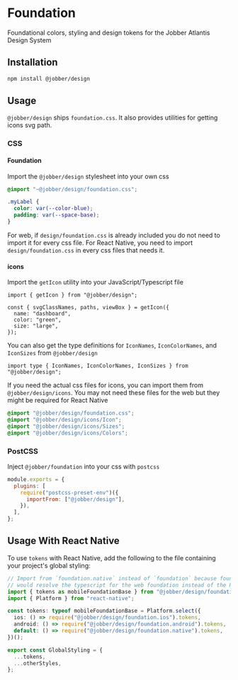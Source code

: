 # Foundation

Foundational colors, styling and design tokens for the Jobber Atlantis Design
System

## Installation

```sh
npm install @jobber/design
```

## Usage

`@jobber/design` ships `foundation.css`. It also provides utilities for getting
icons svg path.

### CSS

#### Foundation

Import the `@jobber/design` stylesheet into your own css

```css
@import "~@jobber/design/foundation.css";

.myLabel {
  color: var(--color-blue);
  padding: var(--space-base);
}
```

For web, if `design/foundation.css` is already included you do not need to
import it for every css file. For React Native, you need to import
`design/foundation.css` in every css files that needs it.

#### icons

Import the `getIcon` utility into your JavaScript/Typescript file

```tsx
import { getIcon } from "@jobber/design";

const { svgClassNames, paths, viewBox } = getIcon({
  name: "dashboard",
  color: "green",
  size: "large",
});
```

You can also get the type definitions for `IconNames`, `IconColorNames`, and
`IconSizes` from `@jobber/design`

```tsx
import type { IconNames, IconColorNames, IconSizes } from "@jobber/design";
```

If you need the actual css files for icons, you can import them from
`@jobber/design/icons`. You may not need these files for the web but they might
be required for React Native

```css
@import "@jobber/design/foundation.css";
@import "@jobber/design/icons/Icon";
@import "@jobber/design/icons/Sizes";
@import "@jobber/design/icons/Colors";
```

### PostCSS

Inject `@jobber/foundation` into your css with `postcss`

```js
module.exports = {
  plugins: [
    require("postcss-preset-env")({
      importFrom: ["@jobber/design"],
    }),
  ],
};
```

## Usage With React Native

To use `tokens` with React Native, add the following to the file containing your
project's global styling:

```ts
// Import from `foundation.native` instead of `foundation` because foundation
// would resolve the typescript for the web foundation instead of the React Native version.
import { tokens as mobileFoundationBase } from "@jobber/design/foundation.native";
import { Platform } from "react-native";

const tokens: typeof mobileFoundationBase = Platform.select({
  ios: () => require("@jobber/design/foundation.ios").tokens,
  android: () => require("@jobber/design/foundation.android").tokens,
  default: () => require("@jobber/design/foundation.native").tokens,
})();

export const GlobalStyling = {
  ...tokens,
  ...otherStyles,
};
```
